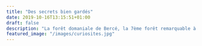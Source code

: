 ```yaml
---
title: "Des secrets bien gardés"
date: 2019-10-16T13:15:51+01:00
draft: false
description: "La forêt domaniale de Bercé, la 7ème forêt remarquable à obtenir le label Forêt d’Exception®"
featured_image: "/images/curiosites.jpg"
--- 
```

